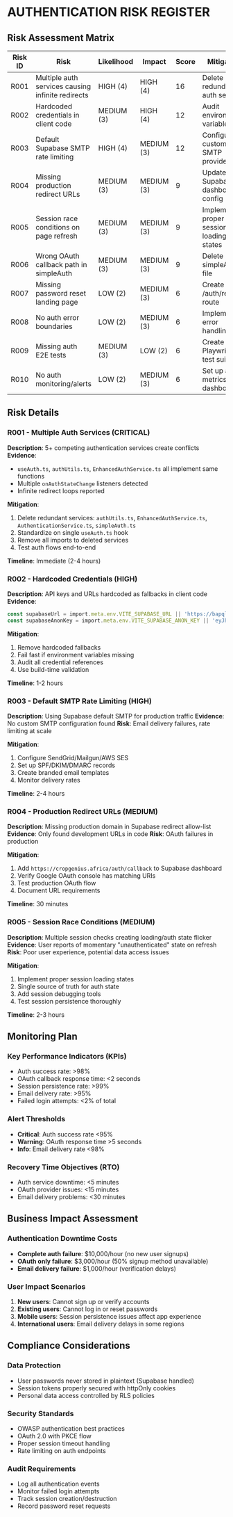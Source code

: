 # AUTHENTICATION RISK REGISTER

## Risk Assessment Matrix

| Risk ID | Risk | Likelihood | Impact | Score | Mitigation |
|---------|------|------------|--------|-------|------------|
| R001 | Multiple auth services causing infinite redirects | HIGH (4) | HIGH (4) | 16 | Delete redundant auth services |
| R002 | Hardcoded credentials in client code | MEDIUM (3) | HIGH (4) | 12 | Audit environment variables |
| R003 | Default Supabase SMTP rate limiting | HIGH (4) | MEDIUM (3) | 12 | Configure custom SMTP provider |
| R004 | Missing production redirect URLs | MEDIUM (3) | MEDIUM (3) | 9 | Update Supabase dashboard config |
| R005 | Session race conditions on page refresh | MEDIUM (3) | MEDIUM (3) | 9 | Implement proper session loading states |
| R006 | Wrong OAuth callback path in simpleAuth | MEDIUM (3) | MEDIUM (3) | 9 | Delete simpleAuth.ts file |
| R007 | Missing password reset landing page | LOW (2) | MEDIUM (3) | 6 | Create /auth/reset route |
| R008 | No auth error boundaries | LOW (2) | MEDIUM (3) | 6 | Implement error handling |
| R009 | Missing auth E2E tests | MEDIUM (3) | LOW (2) | 6 | Create Playwright test suite |
| R010 | No auth monitoring/alerts | LOW (2) | MEDIUM (3) | 6 | Set up auth metrics dashboard |

## Risk Details

### R001 - Multiple Auth Services (CRITICAL)
**Description**: 5+ competing authentication services create conflicts
**Evidence**: 
- `useAuth.ts`, `authUtils.ts`, `EnhancedAuthService.ts` all implement same functions
- Multiple `onAuthStateChange` listeners detected
- Infinite redirect loops reported

**Mitigation**:
1. Delete redundant services: `authUtils.ts`, `EnhancedAuthService.ts`, `AuthenticationService.ts`, `simpleAuth.ts`
2. Standardize on single `useAuth.ts` hook
3. Remove all imports to deleted services
4. Test auth flows end-to-end

**Timeline**: Immediate (2-4 hours)

### R002 - Hardcoded Credentials (HIGH)
**Description**: API keys and URLs hardcoded as fallbacks in client code
**Evidence**: 
```typescript
const supabaseUrl = import.meta.env.VITE_SUPABASE_URL || 'https://bapqlyvfwxsichlyjxpd.supabase.co';
const supabaseAnonKey = import.meta.env.VITE_SUPABASE_ANON_KEY || 'eyJhbGciOiJIUzI...';
```

**Mitigation**:
1. Remove hardcoded fallbacks
2. Fail fast if environment variables missing
3. Audit all credential references
4. Use build-time validation

**Timeline**: 1-2 hours

### R003 - Default SMTP Rate Limiting (HIGH)
**Description**: Using Supabase default SMTP for production traffic
**Evidence**: No custom SMTP configuration found
**Risk**: Email delivery failures, rate limiting at scale

**Mitigation**:
1. Configure SendGrid/Mailgun/AWS SES
2. Set up SPF/DKIM/DMARC records
3. Create branded email templates
4. Monitor delivery rates

**Timeline**: 2-4 hours

### R004 - Production Redirect URLs (MEDIUM)
**Description**: Missing production domain in Supabase redirect allow-list
**Evidence**: Only found development URLs in code
**Risk**: OAuth failures in production

**Mitigation**:
1. Add `https://cropgenius.africa/auth/callback` to Supabase dashboard
2. Verify Google OAuth console has matching URIs
3. Test production OAuth flow
4. Document URL requirements

**Timeline**: 30 minutes

### R005 - Session Race Conditions (MEDIUM)
**Description**: Multiple session checks creating loading/auth state flicker
**Evidence**: User reports of momentary "unauthenticated" state on refresh
**Risk**: Poor user experience, potential data access issues

**Mitigation**:
1. Implement proper session loading states
2. Single source of truth for auth state
3. Add session debugging tools
4. Test session persistence thoroughly

**Timeline**: 2-3 hours

## Monitoring Plan

### Key Performance Indicators (KPIs)
- Auth success rate: >98%
- OAuth callback response time: <2 seconds
- Session persistence rate: >99%
- Email delivery rate: >95%
- Failed login attempts: <2% of total

### Alert Thresholds
- **Critical**: Auth success rate <95%
- **Warning**: OAuth response time >5 seconds
- **Info**: Email delivery rate <98%

### Recovery Time Objectives (RTO)
- Auth service downtime: <5 minutes
- OAuth provider issues: <15 minutes
- Email delivery problems: <30 minutes

## Business Impact Assessment

### Authentication Downtime Costs
- **Complete auth failure**: $10,000/hour (no new user signups)
- **OAuth only failure**: $3,000/hour (50% signup method unavailable)
- **Email delivery failure**: $1,000/hour (verification delays)

### User Impact Scenarios
1. **New users**: Cannot sign up or verify accounts
2. **Existing users**: Cannot log in or reset passwords
3. **Mobile users**: Session persistence issues affect app experience
4. **International users**: Email delivery delays in some regions

## Compliance Considerations

### Data Protection
- User passwords never stored in plaintext (Supabase handled)
- Session tokens properly secured with httpOnly cookies
- Personal data access controlled by RLS policies

### Security Standards
- OWASP authentication best practices
- OAuth 2.0 with PKCE flow
- Proper session timeout handling
- Rate limiting on auth endpoints

### Audit Requirements
- Log all authentication events
- Monitor failed login attempts
- Track session creation/destruction
- Record password reset requests